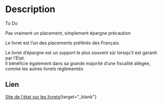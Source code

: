 # Description

To Do

Pas vraiment un placement, simplement épargne précaution

Le livret est l’un des placements préférés des Français.  

Le livret d’épargne est un support le plus souvent sûr lorsqu’il est garanti par l’Etat.  
Il bénéficie également dans sa grande majorité d’une fiscalité allégée, comme les autres livrets réglementés

## Lien
[Site de l'état sur les livrets](https://www.economie.gouv.fr/particuliers/livret-epargne-bancaire#){target="_blank"}